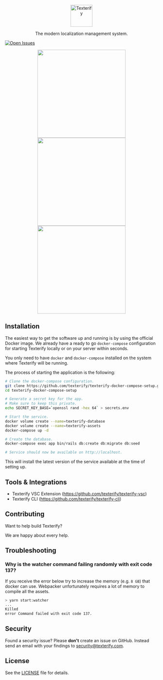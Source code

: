  <p align="center">
  <p align="center">
    <a href="https://texterify.com/?utm_source=github&utm_medium=logo" target="_blank">
      <img src="https://raw.github.com/texterify/texterify/screenshots/logo.png?sanitize=true" alt="Texterify" height="72">
    </a>
  </p>
  <p align="center">
    The modern localization management system.
  </p>
</p>

[![Open Issues](https://img.shields.io/github/issues-raw/texterify/texterify.svg)](https://img.shields.io/github/issues-raw/texterify/texterify.svg)

<p align="center">
  <img src="https://raw.github.com/texterify/texterify/screenshots/example_1.png" width="290">
  <img src="https://raw.github.com/texterify/texterify/screenshots/example_2.png" width="290">
  <img src="https://raw.github.com/texterify/texterify/screenshots/example_3.png" width="290">
</p>

## Installation

The easiest way to get the software up and running is by using the official Docker image. We already have a ready to go `docker-compose` configuration for starting Texterify locally or on your server within seconds.

You only need to have `docker` and `docker-compose` installed on the system where Texterify will be running.

The process of starting the application is the following:

```sh
# Clone the docker-compose configuration.
git clone https://github.com/texterify/texterify-docker-compose-setup.git
cd texterify-docker-compose-setup

# Generate a secret key for the app.
# Make sure to keep this private.
echo SECRET_KEY_BASE=`openssl rand -hex 64` > secrets.env

# Start the service.
docker volume create --name=texterify-database
docker volume create --name=texterify-assets
docker-compose up -d

# Create the database.
docker-compose exec app bin/rails db:create db:migrate db:seed

# Service should now be available on http://localhost.
```

This will install the latest version of the service available at the time of setting up.

## Tools & Integrations

- Texterify VSC Extension (https://github.com/texterify/texterify-vsc)
- Texterify CLI (https://github.com/texterify/texterify-cli)

## Contributing

Want to help build Texterify?

We are happy about every help.

## Troubleshooting

### Why is the watcher command failing randomly with exit code 137?

If you receive the error below try to increase the memory (e.g. `8 GB`) that docker can use. Webpacker unfortunately requires a lot of memory to compile all the assets.

```sh
> yarn start:watcher
...
Killed
error Command failed with exit code 137.
```

## Security

Found a security issue? Please **don't** create an issue on GitHub. Instead send an email with your findings to [security@texterify.com](mailto:security@texterify.com).

## License

See the [LICENSE](LICENSE) file for details.
